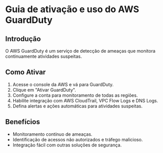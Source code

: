 # Guia de ativação e uso do AWS GuardDuty

## Introdução
O AWS GuardDuty é um serviço de detecção de ameaças que monitora continuamente atividades suspeitas.

## Como Ativar
1. Acesse o console da AWS e vá para GuardDuty.
2. Clique em "Ativar GuardDuty".
3. Configure a conta para monitoramento de todas as regiões.
4. Habilite integração com AWS CloudTrail, VPC Flow Logs e DNS Logs.
5. Defina alertas e ações automáticas para atividades suspeitas.

## Benefícios
- Monitoramento contínuo de ameaças.
- Identificação de acessos não autorizados e tráfego malicioso.
- Integração fácil com outras soluções de segurança.

